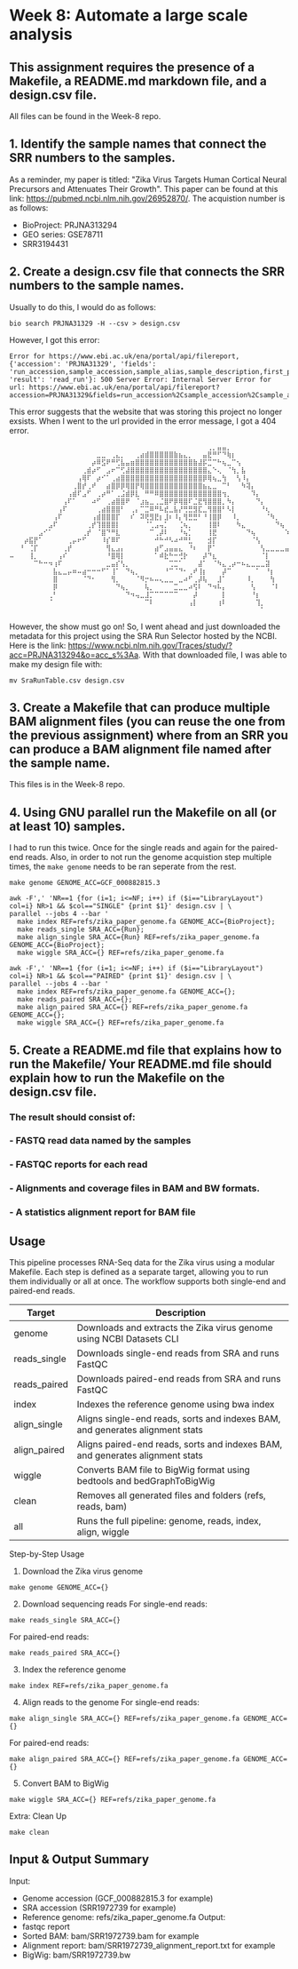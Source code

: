 # Week 8: Automate a large scale analysis

## This assignment requires the presence of a Makefile, a README.md markdown file, and a design.csv file.
All files can be found in the Week-8 repo.

## 1. Identify the sample names that connect the SRR numbers to the samples.
As a reminder, my paper is titled: "Zika Virus Targets Human Cortical Neural Precursors and Attenuates Their Growth". This paper can be found at this link: https://pubmed.ncbi.nlm.nih.gov/26952870/. The acquistion number is as follows:
- BioProject: PRJNA313294
- GEO series: GSE78711
- SRR3194431

## 2. Create a design.csv file that connects the SRR numbers to the sample names.
Usually to do this, I would do as follows:
```
bio search PRJNA31329 -H --csv > design.csv
```

However, I got this error:
```
Error for https://www.ebi.ac.uk/ena/portal/api/filereport, {'accession': 'PRJNA31329', 'fields': 'run_accession,sample_accession,sample_alias,sample_description,first_public,country,scientific_name,fastq_bytes,base_count,read_count,library_name,library_strategy,library_source,library_layout,instrument_platform,instrument_model,study_title,fastq_ftp', 'result': 'read_run'}: 500 Server Error: Internal Server Error for url: https://www.ebi.ac.uk/ena/portal/api/filereport?accession=PRJNA31329&fields=run_accession%2Csample_accession%2Csample_alias%2Csample_description%2Cfirst_public%2Ccountry%2Cscientific_name%2Cfastq_bytes%2Cbase_count%2Cread_count%2Clibrary_name%2Clibrary_strategy%2Clibrary_source%2Clibrary_layout%2Cinstrument_platform%2Cinstrument_model%2Cstudy_title%2Cfastq_ftp&result=read_run
```
This error suggests that the website that was storing this project no longer exsists. When I went to the url provided in the error message, I got a 404 error.
```
⠀⠀⠀⠀⠀⠀⠀⠀⠀⠀⠀⠀⠀⠀⠀⠀⠀⠀⠀⠀⠀⠀⠀⠀⠀⠀⠀⠀⠀⠀⠀⠀⠀⠀⠀⠀⠀⠀⠀⠀⠀⢀⡀⣤⣤⡀⠀⠀⠀⠀⠀⠀⠀⠀⠀⠀⠀⠀⠀⠀⠀⠀⠀⠀⠀
⠀⠀⠀⠀⠀⠀⠀⠀⠀⠀⠀⠀⠀⠀⠀⠀⠀⠀⣀⣀⠀⢀⣄⡀⠀⠀⢀⣴⣾⣿⣿⣿⣿⣿⣷⣦⣄⡀⠀⠀⣤⣟⠛⠋⠙⢷⡆⠀⠀⠀⠀⠀⠀⠀⠀⠀⠀⠀⠀⠀⠀⠀⠀⠀⠀
⠀⠀⠀⠀⠀⠀⠀⠀⠀⠀⠀⠀⠀⠀⠀⠀⠀⡴⠿⣫⠟⠛⢋⣧⣤⣶⣿⣿⣿⣿⣿⣿⣿⣿⣿⣿⣿⣿⣷⣼⡯⣉⠉⠓⢦⣀⠉⢢⠀⠀⠀⠀⠀⠀⠀⠀⠀⠀⠀⠀⠀⠀⠀⠀⠀
⠀⠀⠀⠀⠀⠀⠀⠀⠀⠀⠀⠀⠀⠀⠀⢀⣾⡴⠋⠀⣠⠖⠉⢋⣼⣿⣿⣿⣿⣿⣿⣿⣿⣿⣿⣿⣿⣿⣿⣿⣿⣄⠑⢄⠀⠈⢳⡀⣧⠀⠀⠀⠀⠀⠀⠀⠀⠀⠀⠀⠀⠀⠀⠀⠀
⠀⠀⠀⠀⠀⠀⠀⠀⠀⠀⠀⠀⠀⠀⢠⢿⠏⠀⡴⠊⠁⢀⣴⣿⣿⣿⣿⣿⣿⣿⣿⣿⣿⣿⣿⣿⣿⣿⣿⣿⡿⢿⢦⣀⢳⠀⠀⢣⠸⡄⠀⠀⠀⠀⠀⠀⠀⠀⠀⠀⠀⠀⠀⠀⠀
⠀⠀⠀⠀⠀⠀⠀⠀⠀⠀⠀⠀⠀⢀⣿⡞⢀⠞⠀⠀⣴⣿⡿⡿⢿⣿⡟⢿⣿⣿⣿⣿⣿⣿⣿⣿⣿⣿⣿⣿⣦⣄⣀⠀⠉⠃⠀⠀⠳⢽⡄⠀⠀⠀⠀⠀⠀⠀⠀⠀⠀⠀⠀⠀⠀
⠀⠀⠀⠀⠀⠀⠀⠀⠀⠀⠀⠀⢠⣾⠏⣠⠋⠀⢀⡴⠛⠁⢀⣨⣾⡿⣇⠀⠛⠛⠿⣿⣿⣿⣿⣿⣿⣿⣿⣿⣿⣿⣿⣿⢲⡀⠀⠀⠀⠀⠹⡄⠀⠀⠀⠀⠀⠀⠀⠀⠀⠀⠀⠀⠀
⠀⠀⠀⠀⠀⠀⠀⠀⠀⠀⠀⢠⠏⠁⠀⠀⠀⠴⠋⠀⢀⣴⣿⣿⠟⠀⠈⣰⣦⣀⢀⣈⣿⠟⡿⢿⣿⠏⣈⣟⢻⣿⣿⣿⡀⠳⡄⠀⠀⠀⠀⠙⡄⠀⠀⠀⠀⠀⠀⠀⠀⠀⠀⠀⠀
⠀⠀⠀⠀⠀⠀⠀⠀⠀⠀⢠⠏⠀⠀⠀⠀⠀⠀⢀⣴⣿⣿⣿⠃⠀⢀⡄⠉⣉⠿⠛⠧⣞⣀⣧⡜⢛⣛⣻⣏⣀⢻⣿⣿⠃⠣⡇⠀⠀⠀⠀⠀⠘⢆⠀⠀⠀⠀⠀⠀⠀⠀⠀⠀⠀
⠀⠀⠀⠀⠀⠀⠀⠀⠀⢠⠏⠀⠀⠀⠀⠀⠀⢠⣾⣿⣿⣿⡏⠀⠀⠎⠀⠽⢟⣻⣟⡆⣸⠆⠸⡄⢻⣛⣛⠃⠘⢸⣿⡿⠀⠀⠸⡀⠀⠀⠀⠀⠀⠈⠳⡀⠀⠀⠀⠀⠀⠀⠀⠀⠀
⠀⠀⠀⠀⠀⠀⠀⠀⣠⠏⠀⠀⠀⠀⠀⠀⢀⡞⢹⣿⣿⣿⡇⠀⠀⠀⠀⠀⠈⢁⣠⢤⡁⠀⠀⢈⢦⡀⠀⠀⠀⢸⣿⠇⠀⠀⠀⠳⣄⠀⠀⠀⠀⠀⠀⠙⢦⠀⠀⠀⠀⠀⠀⠀⠀
⠀⠀⠀⠀⠀⠀⣠⠊⠁⠀⠀⠀⠀⠀⠀⢀⡞⠀⠈⣿⠙⠛⣇⠀⠀⠀⠀⠀⠀⠉⢀⡼⠇⠀⠀⠘⢦⡁⠀⠀⠀⢸⣟⠀⠀⠀⠀⠀⠀⠙⢦⠀⠀⠀⠀⠀⠀⠱⣄⠀⠀⠀⠀⠀⠀
⠀⠀⠀⡴⣯⡟⠁⠀⠀⠀⠀⠀⢀⡤⠖⠋⠀⠀⠀⠸⡎⠿⠏⠀⠀⠀⠀⠀⠀⠀⠚⠓⠚⠣⠴⠚⠛⣃⠀⠀⠀⣺⡏⠀⠀⠀⠀⠀⠀⠀⠈⢣⠀⠀⠀⠀⠀⠀⠈⠳⠀⠀⠀⠀⠀
⠀⠀⠘⠀⢈⡏⠀⠀⠀⠀⠀⢀⡞⠀⠀⠀⠀⠀⠀⠀⢻⣄⣠⡄⠀⠀⠀⠀⠀⠀⣴⠋⣠⣤⣤⣄⠀⠘⠆⠀⠀⡟⠁⠀⠀⠀⠀⠀⠀⠀⠀⠀⢣⣀⣀⣀⣀⣤⣤⣤⠬⠖⠀⠀⠀
⠤⠀⠀⠀⢸⡀⠀⠀⠀⠀⢠⠎⠀⠀⠀⠀⠀⠀⠀⠀⠘⣿⢿⡇⠀⠀⠀⠀⠀⠀⠁⠾⣗⠓⠒⢚⡗⠀⠀⠀⡼⠙⣆⠀⠀⠀⠀⠀⠀⠀⠀⠀⠈⡇⠀⠀⠀⠀⠀⠀⠀⠀⠀⠀⠱
⠀⠀⠀⠀⠀⠉⠓⠒⠲⢰⠏⠀⠀⠀⠀⠀⠀⠀⠀⠀⣀⣤⡎⢣⡀⠀⠀⠀⠀⠀⠀⠀⠀⢉⣉⠁⠀⠀⠀⣼⠁⠀⠈⠳⣄⢀⡴⠒⠦⣄⣀⣀⣀⣽⠀⠀⠀⠀⠀⠀⠀⠀⠀⠀⠀
⠀⠀⠀⠀⠀⠀⠀⠀⠀⣧⣄⣀⡤⠶⠤⣴⠒⠒⠒⠋⠁⢸⠁⠀⠙⢦⡀⠀⠀⠀⠀⠀⠘⠉⠈⠙⠂⢀⠞⢸⡆⠀⠀⠀⡼⠉⠀⠀⠀⠀⠀⠁⠀⠘⡆⠀⠀⠀⠀⠀⠀⠀⠀⠀⠀
⠀⠀⠀⠀⠀⠀⠀⠀⠀⣿⠀⠀⠀⠀⠀⠈⠙⠂⠀⠀⠀⢻⡀⠀⠀⠀⠈⠻⡒⠦⠤⢄⣀⣀⠀⣀⠴⠋⢀⡼⢧⠀⠀⣸⠁⠀⠀⠀⠀⠸⡀⠀⠀⠀⢳⠀⠀⠀⠀⠀⠀⠀⠀⠀⠀
⠀⠀⠀⠀⠀⠀⠀⠀⠀⡿⠀⠀⠀⠀⠀⠀⠀⠀⠀⠀⠀⠀⠙⢦⡀⠀⠀⠀⢧⡀⠀⠀⠀⠀⣉⣀⣀⠴⢫⠇⠀⠙⠲⠧⡄⠀⠀⠀⠀⠀⢣⠀⠀⠀⠈⠇⠀⠀⠀⠀⠀⠀⠀⠀⠀
⠀⠀⠀⠀⠀⠀⠀⠀⢀⠃⠀⠀⠀⠀⠀⠀⠀⠀⠀⠀⠀⠀⠀⠀⠙⠲⢤⣀⣸⡉⠉⠉⠉⠉⠉⠀⠀⠀⡼⠀⠀⠀⠀⠀⡇⠀⠀⠀⠀⠀⠘⡆⠀⠀⠀⠀⠀⠀⠀⠀⠀⠀⠀⠀⠀
⠀⠀⠀⠀⠀⠀⠀⠀⠈⠀⠀⠀⠀⠀⠀⠀⠀⠀⠀⠀⠀⠀⠀⠀⠀⠀⠀⠀⠉⠇⠀⠀⠀⠀⠀⠀⠀⢠⡇⠀⠀⠀⠀⢰⠇⠀⠀⠀⠀⠀⠀⢹⡀⠀⠀⠀⠀⠀⠀⠀⠀⠀⠀⠀⠀
⠀⠀⠀⠀⠀⠀⠀⠀⠀⠀⠀⠀⠀⠀⠀⠀⠀⠀⠀⠀⠀⠀⠀⠀⠀⠀⠀⠀⠀⠀⠀⠀⠀⠀⠀⠀⠀⠀⠀⠀⠀⠀⠀⠀⠀⠀⠀⠀⠀⠀⠀⠀⠁⠀⠀⠀⠀⠀⠀⠀⠀⠀⠀⠀⠀⠀⠀⠀⠀
```
However, the show must go on! So, I went ahead and just downloaded the metadata for this project using the SRA Run Selector hosted by the NCBI. Here is the link: https://www.ncbi.nlm.nih.gov/Traces/study/?acc=PRJNA313294&o=acc_s%3Aa. With that downloaded file, I was able to make my design file with:
```
mv SraRunTable.csv design.csv
```

## 3. Create a Makefile that can produce multiple BAM alignment files (you can reuse the one from the previous assignment) where from an SRR you can produce a BAM alignment file named after the sample name.
This files is in the Week-8 repo.

## 4. Using GNU parallel run the Makefile on all (or at least 10) samples.
I had to run this twice. Once for the single reads and again for the paired-end reads. Also, in order to not run the genome acquistion step multiple times, the ``` make genome ``` needs to be ran seperate from the rest. 
```
make genome GENOME_ACC=GCF_000882815.3
```
```
awk -F',' 'NR==1 {for (i=1; i<=NF; i++) if ($i=="LibraryLayout") col=i} NR>1 && $col=="SINGLE" {print $1}' design.csv | \
parallel --jobs 4 --bar '
  make index REF=refs/zika_paper_genome.fa GENOME_ACC={BioProject};
  make reads_single SRA_ACC={Run};
  make align_single SRA_ACC={Run} REF=refs/zika_paper_genome.fa GENOME_ACC={BioProject};
  make wiggle SRA_ACC={} REF=refs/zika_paper_genome.fa
```
```
awk -F',' 'NR==1 {for (i=1; i<=NF; i++) if ($i=="LibraryLayout") col=i} NR>1 && $col=="PAIRED" {print $1}' design.csv | \
parallel --jobs 4 --bar '
  make index REF=refs/zika_paper_genome.fa GENOME_ACC={};
  make reads_paired SRA_ACC={};
  make align_paired SRA_ACC={} REF=refs/zika_paper_genome.fa GENOME_ACC={};
  make wiggle SRA_ACC={} REF=refs/zika_paper_genome.fa
```
## 5. Create a README.md file that explains how to run the Makefile/ Your README.md file should explain how to run the Makefile on the design.csv file.
### The result should consist of:
### - FASTQ read data named by the samples
### - FASTQC reports for each read
### - Alignments and coverage files in BAM and BW formats.
### - A statistics alignment report for BAM file

## Usage
This pipeline processes RNA-Seq data for the Zika virus using a modular Makefile. Each step is defined as a separate target, allowing you to run them individually or all at once. The workflow supports both single-end and paired-end reads.

| Target        | Description                                                                 |
|---------------|-----------------------------------------------------------------------------|
| genome        | Downloads and extracts the Zika virus genome using NCBI Datasets CLI        |
| reads_single  | Downloads single-end reads from SRA and runs FastQC                         |
| reads_paired  | Downloads paired-end reads from SRA and runs FastQC                         |
| index         | Indexes the reference genome using bwa index                                |
| align_single  | Aligns single-end reads, sorts and indexes BAM, and generates alignment stats |
| align_paired  | Aligns paired-end reads, sorts and indexes BAM, and generates alignment stats |
| wiggle        | Converts BAM file to BigWig format using bedtools and bedGraphToBigWig      |
| clean         | Removes all generated files and folders (refs, reads, bam)                  |
| all           | Runs the full pipeline: genome, reads, index, align, wiggle                 |

Step-by-Step Usage
1. Download the Zika virus genome
```
make genome GENOME_ACC={}
```

2. Download sequencing reads
For single-end reads:
```
make reads_single SRA_ACC={}
```
For paired-end reads:
```
make reads_paired SRA_ACC={}
```

3. Index the reference genome
```
make index REF=refs/zika_paper_genome.fa
```

4. Align reads to the genome
For single-end reads:
```
make align_single SRA_ACC={} REF=refs/zika_paper_genome.fa GENOME_ACC={}

```
For paired-end reads:
```
make align_paired SRA_ACC={} REF=refs/zika_paper_genome.fa GENOME_ACC={}
```

5. Convert BAM to BigWig
```
make wiggle SRA_ACC={} REF=refs/zika_paper_genome.fa

```

Extra: Clean Up
```
make clean
```

## Input & Output Summary
Input:
- Genome accession (GCF_000882815.3 for example)
- SRA accession (SRR1972739 for example)
- Reference genome: refs/zika_paper_genome.fa
Output:
- fastqc report
- Sorted BAM: bam/SRR1972739.bam for example
- Alignment report: bam/SRR1972739_alignment_report.txt for example
- BigWig: bam/SRR1972739.bw
